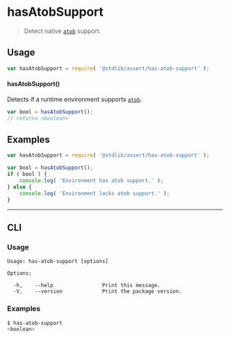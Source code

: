 <!--

@license Apache-2.0

Copyright (c) 2024 The Stdlib Authors.

Licensed under the Apache License, Version 2.0 (the "License");
you may not use this file except in compliance with the License.
You may obtain a copy of the License at

   http://www.apache.org/licenses/LICENSE-2.0

Unless required by applicable law or agreed to in writing, software
distributed under the License is distributed on an "AS IS" BASIS,
WITHOUT WARRANTIES OR CONDITIONS OF ANY KIND, either express or implied.
See the License for the specific language governing permissions and
limitations under the License.

-->

# hasAtobSupport

> Detect native [`atob`][mdn-atob] support.

<section class="usage">

## Usage

```javascript
var hasAtobSupport = require( '@stdlib/assert/has-atob-support' );
```

#### hasAtobSupport()

Detects if a runtime environment supports [`atob`][mdn-atob].

```javascript
var bool = hasAtobSupport();
// returns <boolean>
```

</section>

<!-- /.usage -->

<section class="examples">

## Examples

<!-- eslint no-undef: "error" -->

```javascript
var hasAtobSupport = require( '@stdlib/assert/has-atob-support' );

var bool = hasAtobSupport();
if ( bool ) {
    console.log( 'Environment has atob support.' );
} else {
    console.log( 'Environment lacks atob support.' );
}
```

</section>

<!-- /.examples -->

* * *

<section class="cli">

## CLI

<section class="usage">

### Usage

```text
Usage: has-atob-support [options]

Options:

  -h,    --help                Print this message.
  -V,    --version             Print the package version.
```

</section>

<!-- /.usage -->

<section class="examples">

### Examples

```bash
$ has-atob-support
<boolean>
```

</section>

<!-- /.examples -->

</section>

<!-- /.cli -->

<!-- Section for related `stdlib` packages. Do not manually edit this section, as it is automatically populated. -->

<section class="related">

</section>

<!-- /.related -->

<!-- Section for all links. Make sure to keep an empty line after the `section` element and another before the `/section` close. -->

<section class="links">

[mdn-atob]: https://developer.mozilla.org/en-US/docs/Web/API/Window/atob

</section>

<!-- /.links -->
